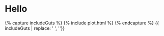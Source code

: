 # Hello

{% capture includeGuts %}
{% include plot.html %}
{% endcapture %}
{{ includeGuts | replace: '    ', ''}}


